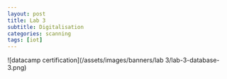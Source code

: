 ```yaml
---
layout: post
title: Lab 3
subtitle: Digitalisation
categories: scanning
tags: [iot]
---
```








![datacamp certification](/assets/images/banners/lab 3/lab-3-database-3.png)
